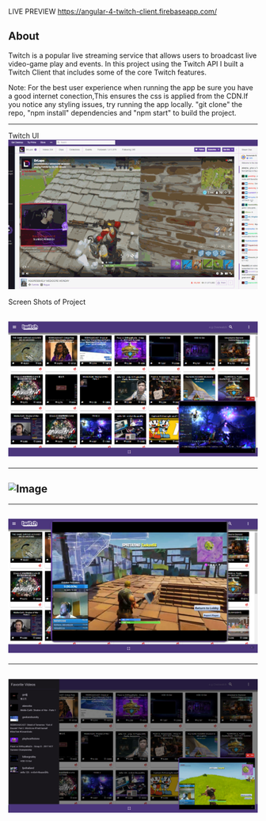LIVE PREVIEW 
https://angular-4-twitch-client.firebaseapp.com/

About
-----------
Twitch is a popular live streaming service that allows users to broadcast live video-game play and events. In this project
using the Twitch API I built a Twitch Client that includes some of the core Twitch features.

Note: For the best user experience when running the app be sure you have a good internet conection,This ensures the css is applied from the CDN.If you notice any styling issues, try running the app locally. "git clone" the repo, "npm install" dependencies and "npm start" to build the project.

------------------------------------------
Twitch UI
![Image](https://github.com/zimejin/Angular-4.0_Twitch-Client/blob/master/unnamed.gif?raw=true)


Screen Shots of Project

![Image](https://github.com/zimejin/Angular-4.0_Twitch-Client/blob/master/twitclihmsrn.png?raw=true)
-------------------------

------------------------
![Image](https://github.com/zimejin/Angular-4.0_Twitch-Streaming-App/blob/master/screencapture-angular-4-twitch-client-firebaseapp-channel-2019-05-02-08_32_56.png?raw=true)
-------------------------
------------------------
![Image](https://github.com/zimejin/Angular-4.0_Twitch-Client/blob/master/twtfulsrn.png?raw=true)
-------------------------
---------------------
![Image](https://github.com/zimejin/Angular-4.0_Twitch-Client/blob/master/twtfvlistsrn.png?raw=true)
-----------------------------------------------------------------------------------------------------------------------------------
